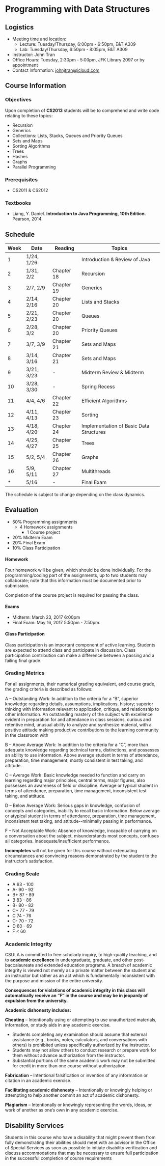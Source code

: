 # Programming with Data Structures

## Logistics

* Meeting time and location:
  * Lecture: Tuesday/Thursday, 6:00pm - 6:50pm, E&T A309
  * Lab: Tuesday/Thursday, 6:50pm - 8:05pm, E&T A309
* Instructor: John Tran
* Office Hours: Tuesday, 2:30pm - 5:00pm, JFK Library 2097 or by appointment
* Contact Information: johnjtran@icloud.com

## Course Information

### Objectives

Upon completion of **CS2013** students will be to comprehend and write code relating to these topics:

* Recursion
* Generics
* Collections: Lists, Stacks, Queues and Priority Queues
* Sets and Maps
* Sorting Algorithms
* Trees
* Hashes
* Graphs
* Parallel Programming

### Prerequisites

* CS2011 & CS2012

### Textbooks

* Liang, Y. Daniel. **Introduction to Java Programming, 10th Edition.**  Pearson, 2014.

## Schedule

| Week | Date       | Reading | Topics |
| ---- | ---        | ---     | ---    |
| 1    | 1/24, 1/26 |  | Introduction & Review of Java|
| 2    | 1/31, 2/2  | Chapter 18 | Recursion |
| 3    | 2/7, 2/9   | Chapter 19 | Generics |
| 4    | 2/14, 2/16 | Chapter 20 | Lists and Stacks |
| 5    | 2/21, 2/23 | Chapter 20 | Queues |
| 6    | 2/28, 3/2  | Chapter 20 | Priority Queues |
| 7    | 3/7, 3/9   | Chapter 21 | Sets and Maps |
| 8    | 3/14, 3/16 | Chapter 21 | Sets and Maps |
| 9    | 3/21, 3/23 |  - | Midterm Review & Midterm |
| 10   | 3/28, 3/30 | - | Spring Recess |
| 11   | 4/4, 4/6   | Chapter 22 | Efficient Algorithms |
| 12   | 4/11, 4/13 | Chapter 23 | Sorting |
| 13   | 4/18, 4/20 | Chapter 24 | Implementation of Basic Data Structures |
| 14   | 4/25, 4/27 | Chapter 25 | Trees |
| 15   | 5/2, 5/4   | Chapter 26 | Graphs |
| 16   | 5/9, 5/11  | Chapter 27 | Multithreads |
| *    | 5/16       | - | Final Exam |

The schedule is subject to change depending on the class dynamics.

## Evaluation

* 50% Programming assignments
  - 4 Homework assignments
	- 1 Course project
* 20% Midterm Exam
* 20% Final Exam
* 10% Class Participation

#### Homework

Four homework will be given, which should be done individually.  For the programming/coding part of the assignments, up to two students may collaborate; note that this information must be documented prior to submission.

Completion of the course project is required for passing the class.

#### Exams

* Midterm: March 23, 2017 6:00pm
* Final Exam: May 16, 2017 5:50pm - 7:50pm.

#### Class Participation

Class participation is an important component of active learning.  Students are expected to attend class and participate in discussion.  Class participation contribution can make a difference between a passing and a failing final grade.

### Grading Metrics

For all assignments, their numerical grading equivalent, and course grade, the grading criteria is described as follows:

A – Outstanding Work: In addition to the criteria for a “B”, superior knowledge regarding details, assumptions,
implications, history; superior thinking with information relevant to application, critique, and relationship to other information. An outstanding mastery of the subject with excellence evident in preparation for and attendance in class sessions, curious and retentive mind, unusual ability to analyze and synthesize material, with a positive attitude making productive contributions to the learning community in the classroom with

B – Above Average Work: In addition to the criteria for a “C”, more than adequate knowledge regarding technical terms, distinctions, and possesses an ability to use information. Above average student in terms of attendance, preparation, time management, mostly consistent in test taking, and attitude.

C – Average Work: Basic knowledge needed to function and carry on learning regarding major principles, central terms, major figures, also possesses an awareness of field or discipline. Average or typical student in terms of attendance, preparation, time management, inconsistent test taking, and attitude.

D – Below Average Work: Serious gaps in knowledge, confusion of concepts and categories, inability to recall basic information. Below average or atypical student in terms of attendance, preparation, time management, inconsistent test taking, and attitude--minimally passing in performance.

F – Not Acceptable Work: Absence of knowledge, incapable of carrying on a conversation about the subject, misunderstands most concepts, confuses all categories. Inadequate/insufficient performance.

**Incompletes** will not be given for this course without extenuating circumstances and convincing reasons demonstrated by the student to the instructor’s satisfaction.

### Grading Scale

* A  93 - 100
* A- 90 - 92
* B+ 87 - 89
* B  83 - 86
* B- 80 - 82
* C+ 77 - 79
* C  74 - 76
* C- 70 - 72
* D  60 - 69
* F  < 60

### Academic Integrity

CSULA is committed to free scholarly inquiry, to high-quality teaching, and to **academic excellence** in undergraduate, graduate, and other post-baccalaureate and extended education programs.  A breach of academic integrity is viewed not merely as a private matter between the student and an instructor but rather as an act which is fundamentally inconsistent with the purpose and mission of the entire university.

**Consequences for violations of academic integrity in this class will automatically receive an “F” in the course and may be in jeopardy of expulsion from the university.**

**Academic dishonesty includes:**

**Cheating** – Intentionally using or attempting to use unauthorized materials, information, or study aids in any academic exercise.
   * Students completing any examination should assume that external assistance (e.g., books, notes, calculators, and conversations with others) is prohibited unless specifically authorized by the instructor.
   * Students may not allow others to conduct research or prepare work for them without advance authorization from the instructor.
   * Substantial portions of the same academic work may not be submitted for credit in more than one course without authorization.

**Fabrication** – Intentional falsification or invention of any information or citation in an academic exercise.

**Facilitating academic dishonesty** – Intentionally or knowingly helping or attempting to help another commit an act of academic dishonesty.

**Plagiarism** – Intentionally or knowingly representing the words, ideas, or work of another as one’s own in any academic exercise.

## Disability Services

Students in this course who have a disability that might prevent them from fully demonstrating their abilities should meet with an advisor in the Office of Special Services as soon as possible to initiate disability verification and discuss accommodations that may be necessary to ensure full participation in the successful completion of course requirements
